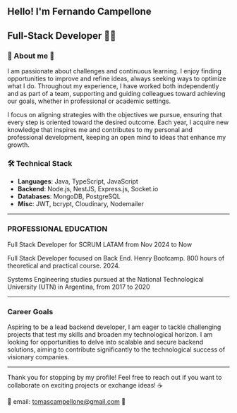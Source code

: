 ## Hello! I'm Fernando Campellone
## Full-Stack Developer  👨‍💻

### 🌟 About me 🌟

I am passionate about challenges and continuous learning. I enjoy finding opportunities to improve and refine ideas, always seeking ways to optimize what I do. Throughout my experience, I have worked both independently and as part of a team, supporting and guiding colleagues toward achieving our goals, whether in professional or academic settings.

I focus on aligning strategies with the objectives we pursue, ensuring that every step is oriented toward the desired outcome. Each year, I acquire new knowledge that inspires me and contributes to my personal and professional development, keeping an open mind to ideas that enhance my growth.

###  🛠️ Technical Stack

-   **Languages**: Java, TypeScript, JavaScript
-   **Backend**: Node.js, NestJS, Express.js, Socket.io
-   **Databases**: MongoDB, PostgreSQL
-   **Misc**: JWT, bcrypt, Cloudinary, Nodemailer
- ---

### PROFESSIONAL EDUCATION

Full Stack Developer for SCRUM LATAM from Nov 2024 to Now

Full Stack Developer focused on Back End. Henry Bootcamp. 800 hours of theoretical and practical course. 2024.

Systems Engineering studies  pursued at the National Technological University (UTN) in Argentina, from 2017 to 2020

---

### Career Goals


Aspiring to be a lead backend developer, I am eager to tackle challenging projects that test my skills and broaden my technological horizon. I am looking for opportunities to delve into scalable and secure backend solutions, aiming to contribute significantly to the technological success of visionary companies.

---
Thank you for stopping by my profile! Feel free to reach out if you want to collaborate on exciting projects or exchange ideas! ☕

📧 email: tomascampellone@gmail.com 📧
